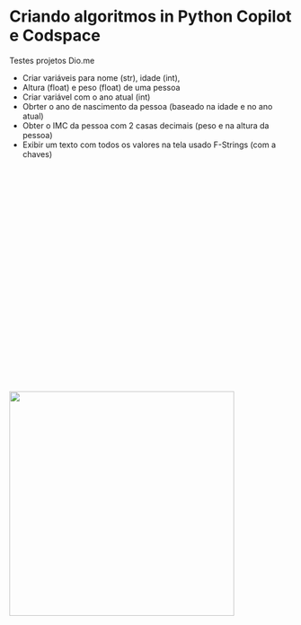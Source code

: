 # Criando algoritmos in Python Copilot e Codspace
Testes projetos Dio.me 

* Criar variáveis para nome (str), idade (int),
* Altura (float) e peso (float) de uma pessoa
* Criar variável com o ano atual (int)
* Obrter o ano de nascimento da pessoa (baseado na idade e no ano atual)
* Obter o IMC da pessoa com 2 casas decimais (peso e na altura da pessoa)
* Exibir um texto com todos os valores na tela usado F-Strings (com a chaves)

<img style="margin-top: 400px;" align="center" width="400px" src="https://th.bing.com/th/id/R.a1c06cb22dfc275ec45fe3400239e1f7?rik=PvkrFCfAiNux7A&riu=http%3a%2f%2fi.blogs.es%2f02ef6c%2fangry-typing-%2f650_1200.gif&ehk=IJ7269z8LTG4mshNfM4H84mFfDdstKrPF3wyfDzdPEQ%3d&risl=1&pid=ImgRaw&r=0">
